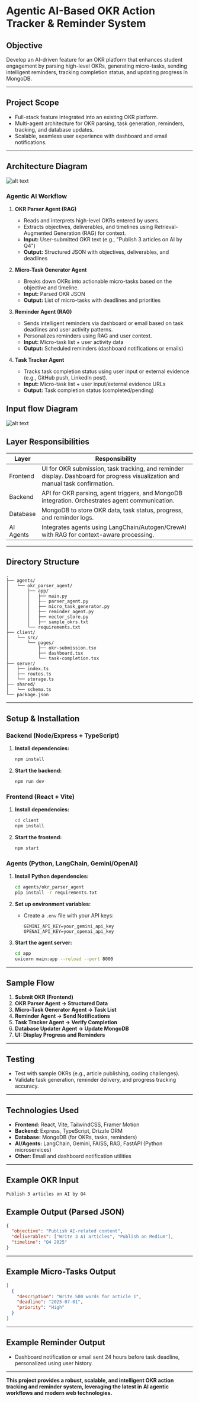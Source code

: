 # Agentic AI-Based OKR Action Tracker & Reminder System

## Objective

Develop an AI-driven feature for an OKR platform that enhances student engagement by parsing high-level OKRs, generating micro-tasks, sending intelligent reminders, tracking completion status, and updating progress in MongoDB.

---

## Project Scope

- Full-stack feature integrated into an existing OKR platform.
- Multi-agent architecture for OKR parsing, task generation, reminders, tracking, and database updates.
- Scalable, seamless user experience with dashboard and email notifications.

---


## Architecture Diagram
![alt text](<System Architecture Diagram_ Frontend, Backend, and LangGraph Workflow - visual selection.png>)


### Agentic AI Workflow

1. **OKR Parser Agent (RAG)**
   - Reads and interprets high-level OKRs entered by users.
   - Extracts objectives, deliverables, and timelines using Retrieval-Augmented Generation (RAG) for context.
   - **Input:** User-submitted OKR text (e.g., "Publish 3 articles on AI by Q4")
   - **Output:** Structured JSON with objectives, deliverables, and deadlines

2. **Micro-Task Generator Agent**
   - Breaks down OKRs into actionable micro-tasks based on the objective and timeline.
   - **Input:** Parsed OKR JSON
   - **Output:** List of micro-tasks with deadlines and priorities

3. **Reminder Agent (RAG)**
   - Sends intelligent reminders via dashboard or email based on task deadlines and user activity patterns.
   - Personalizes reminders using RAG and user context.
   - **Input:** Micro-task list + user activity data
   - **Output:** Scheduled reminders (dashboard notifications or emails)

4. **Task Tracker Agent**
   - Tracks task completion status using user input or external evidence (e.g., GitHub push, LinkedIn post).
   - **Input:** Micro-task list + user input/external evidence URLs
   - **Output:** Task completion status (completed/pending)


## Input flow Diagram 
![alt text](<OKR Management System User Flow - visual selection.png>)

## Layer Responsibilities

| Layer      | Responsibility                                                                 |
|------------|-------------------------------------------------------------------------------|
| Frontend   | UI for OKR submission, task tracking, and reminder display. Dashboard for progress visualization and manual task confirmation. |
| Backend    | API for OKR parsing, agent triggers, and MongoDB integration. Orchestrates agent communication. |
| Database   | MongoDB to store OKR data, task status, progress, and reminder logs.           |
| AI Agents  | Integrates agents using LangChain/Autogen/CrewAI with RAG for context-aware processing. |

---

## Directory Structure

```
.
├── agents/
│   └── okr_parser_agent/
│       ├── app/
│       │   ├── main.py
│       │   ├── parser_agent.py
│       │   ├── micro_task_generator.py
│       │   ├── reminder_agent.py
│       │   ├── vector_store.py
│       │   ├── sample_okrs.txt
│       └── requirements.txt
├── client/
│   └── src/
│       └── pages/
│           ├── okr-submission.tsx
│           ├── dashboard.tsx
│           └── task-completion.tsx
├── server/
│   ├── index.ts
│   ├── routes.ts
│   └── storage.ts
├── shared/
│   └── schema.ts
└── package.json
```

---

## Setup & Installation

### Backend (Node/Express + TypeScript)

1. **Install dependencies:**
   ```bash
   npm install
   ```

2. **Start the backend:**
   ```bash
   npm run dev
   ```

### Frontend (React + Vite)

1. **Install dependencies:**
   ```bash
   cd client
   npm install
   ```

2. **Start the frontend:**
   ```bash
   npm start
   ```

### Agents (Python, LangChain, Gemini/OpenAI)

1. **Install Python dependencies:**
   ```bash
   cd agents/okr_parser_agent
   pip install -r requirements.txt
   ```

2. **Set up environment variables:**
   - Create a `.env` file with your API keys:
     ```
     GEMINI_API_KEY=your_gemini_api_key
     OPENAI_API_KEY=your_openai_api_key
     ```

3. **Start the agent server:**
   ```bash
   cd app
   uvicorn main:app --reload --port 8000
   ```
---

## Sample Flow

1. **Submit OKR (Frontend)**
2. **OKR Parser Agent → Structured Data**
3. **Micro-Task Generator Agent → Task List**
4. **Reminder Agent → Send Notifications**
5. **Task Tracker Agent → Verify Completion**
6. **Database Updater Agent → Update MongoDB**
7. **UI: Display Progress and Reminders**

---

## Testing

- Test with sample OKRs (e.g., article publishing, coding challenges).
- Validate task generation, reminder delivery, and progress tracking accuracy.

---

## Technologies Used

- **Frontend:** React, Vite, TailwindCSS, Framer Motion
- **Backend:** Express, TypeScript, Drizzle ORM
- **Database:** MongoDB (for OKRs, tasks, reminders)
- **AI/Agents:** LangChain, Gemini, FAISS, RAG, FastAPI (Python microservices)
- **Other:** Email and dashboard notification utilities

---

## Example OKR Input

```
Publish 3 articles on AI by Q4
```

## Example Output (Parsed JSON)

```json
{
  "objective": "Publish AI-related content",
  "deliverables": ["Write 3 AI articles", "Publish on Medium"],
  "timeline": "Q4 2025"
}
```

---

## Example Micro-Tasks Output

```json
[
  {
    "description": "Write 500 words for article 1",
    "deadline": "2025-07-01",
    "priority": "High"
  }
]
```

---

## Example Reminder Output

- Dashboard notification or email sent 24 hours before task deadline, personalized using user history.

---

**This project provides a robust, scalable, and intelligent OKR action tracking and reminder system, leveraging the latest in AI agentic workflows and modern web technologies.**
